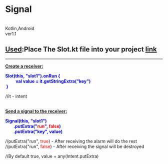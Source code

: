 # Signal
<br>Kotlin,Android
<br>ver1.1





<h2><strong><span style="text-decoration: underline;">Used</span>:</strong>Place The Slot.kt file into your project <a href="https://github.com/dmitriy-deomin/Signal/blob/master/app/src/main/java/dmitriy/deomin/signal/Slot.kt">link</a></h2>
<hr />
<p><span style="text-decoration: underline;"><strong>Cre</strong></span><span style="text-decoration: underline;"><strong>ate a receiver:</strong></span></p>
<p><span style="color: #0000ff;"><span style="color: #0000ff;"><span style="color: #0000ff;"><span style="color: #0000ff;"><strong>Slot(this, "slot1").onRun {<br />&nbsp; &nbsp; &nbsp; &nbsp; &nbsp; val value = it.getStringExtra("key")<br />&nbsp;}</strong></span></span></span></span></p>
<p>//it - intent</p>
<p><br /><span style="text-decoration: underline;"><strong>Send a signal to the receiver:</strong></span></p>
<p><span style="color: #0000ff;"><strong>Signal(this, "slot1")</strong><br /><strong>&nbsp; &nbsp; &nbsp; &nbsp; .putExtra("<span style="color: #ff0000;">run</span>", <span style="color: #ff0000;">false</span>)</strong><br /><strong>&nbsp; &nbsp; &nbsp; &nbsp; .putExtra("key", value)</strong></span><span style="color: #0000ff;"><strong></strong></span></p>
<p>//putExtra("run", <span style="color: #ff0000;">true</span>) - After receiving the alarm will do the rest<br />//putExtra("run", <span style="color: #ff0000;">false</span>) - After receiving the signal will be destroyed</p>
<p>//By default true, value =&nbsp;any(Intent.putExtra)</p>
         
  
  
